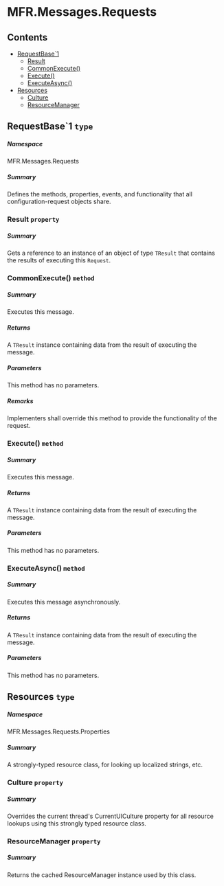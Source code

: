 <a name='assembly'></a>
# MFR.Messages.Requests

## Contents

- [RequestBase\`1](#T-MFR-Messages-Requests-RequestBase`1 'MFR.Messages.Requests.RequestBase`1')
  - [Result](#P-MFR-Messages-Requests-RequestBase`1-Result 'MFR.Messages.Requests.RequestBase`1.Result')
  - [CommonExecute()](#M-MFR-Messages-Requests-RequestBase`1-CommonExecute 'MFR.Messages.Requests.RequestBase`1.CommonExecute')
  - [Execute()](#M-MFR-Messages-Requests-RequestBase`1-Execute 'MFR.Messages.Requests.RequestBase`1.Execute')
  - [ExecuteAsync()](#M-MFR-Messages-Requests-RequestBase`1-ExecuteAsync 'MFR.Messages.Requests.RequestBase`1.ExecuteAsync')
- [Resources](#T-MFR-Messages-Requests-Properties-Resources 'MFR.Messages.Requests.Properties.Resources')
  - [Culture](#P-MFR-Messages-Requests-Properties-Resources-Culture 'MFR.Messages.Requests.Properties.Resources.Culture')
  - [ResourceManager](#P-MFR-Messages-Requests-Properties-Resources-ResourceManager 'MFR.Messages.Requests.Properties.Resources.ResourceManager')

<a name='T-MFR-Messages-Requests-RequestBase`1'></a>
## RequestBase\`1 `type`

##### Namespace

MFR.Messages.Requests

##### Summary

Defines the methods, properties, events, and functionality that all
configuration-request objects share.

<a name='P-MFR-Messages-Requests-RequestBase`1-Result'></a>
### Result `property`

##### Summary

Gets a reference to an instance of an object of type
`TResult` that contains the results of executing this
`Request`.

<a name='M-MFR-Messages-Requests-RequestBase`1-CommonExecute'></a>
### CommonExecute() `method`

##### Summary

Executes this message.

##### Returns

A `TResult` instance containing data from the
result of executing the message.

##### Parameters

This method has no parameters.

##### Remarks

Implementers shall override this method to provide the functionality
of the request.

<a name='M-MFR-Messages-Requests-RequestBase`1-Execute'></a>
### Execute() `method`

##### Summary

Executes this message.

##### Returns

A `TResult` instance containing data from the
result of executing the message.

##### Parameters

This method has no parameters.

<a name='M-MFR-Messages-Requests-RequestBase`1-ExecuteAsync'></a>
### ExecuteAsync() `method`

##### Summary

Executes this message asynchronously.

##### Returns

A `TResult` instance containing data from the
result of executing the message.

##### Parameters

This method has no parameters.

<a name='T-MFR-Messages-Requests-Properties-Resources'></a>
## Resources `type`

##### Namespace

MFR.Messages.Requests.Properties

##### Summary

A strongly-typed resource class, for looking up localized strings, etc.

<a name='P-MFR-Messages-Requests-Properties-Resources-Culture'></a>
### Culture `property`

##### Summary

Overrides the current thread's CurrentUICulture property for all
  resource lookups using this strongly typed resource class.

<a name='P-MFR-Messages-Requests-Properties-Resources-ResourceManager'></a>
### ResourceManager `property`

##### Summary

Returns the cached ResourceManager instance used by this class.
